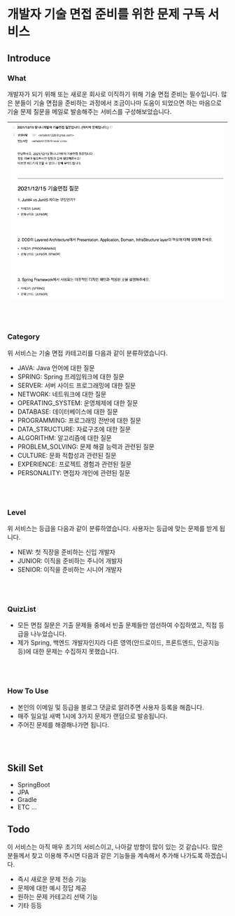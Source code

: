 # 개발자 기술 면접 준비를 위한 문제 구독 서비스

## Introduce

### What
개발자가 되기 위해 또는 새로운 회사로 이직하기 위해 기술 면접 준비는 필수입니다.
많은 분들이 기술 면접을 준비하는 과정에서 조금이나마 도움이 되었으면 하는 마음으로 기술 문제 질문을 메일로 발송해주는 서비스를 구성해보았습니다.

| ![sample.png](sample.png) |
| ------------------------- |

<br>
<br>

### Category
위 서비스는 기술 면접 카테고리를 다음과 같이 분류하였습니다.
- JAVA: Java 언어에 대한 질문
- SPRING: Spring 프레임워크에 대한 질문
- SERVER: 서버 사이드 프로그래밍에 대한 질문
- NETWORK: 네트워크에 대한 질문
- OPERATING_SYSTEM: 운영체제에 대한 질문
- DATABASE: 데이터베이스에 대한 질문
- PROGRAMMING: 프로그래밍 전반에 대한 질문
- DATA_STRUCTURE: 자료구조에 대한 질문
- ALGORITHM: 알고리즘에 대한 질문 
- PROBLEM_SOLVING: 문제 해결 능력과 관련된 질문
- CULTURE: 문화 적합성과 관련된 질문
- EXPERIENCE: 프로젝트 경험과 관련된 질문
- PERSONALITY: 면접자 개인에 관련된 질문
  
<br>
<br>

### Level
위 서비스는 등급을 다음과 같이 분류하였습니다. 사용자는 등급에 맞는 문제를 받게 됩니다.
- NEW: 첫 직장을 준비하는 신입 개발자
- JUNIOR: 이직을 준비하는 주니어 개발자
- SENIOR: 이직을 준비하는 시니어 개발자

<br>
<br>

### QuizList
- 모든 면접 질문은 기출 문제들 중에서 빈출 문제들만 엄선하여 수집하였고, 직접 등급을 나누었습니다.
- 제가 Spring, 백엔드 개발자인지라 다른 영역(안드로이드, 프론트엔드, 인공지능 등)에 대한 문제는 수집하지 못했습니다.

<br>
<br>

### How To Use
- 본인의 이메일 및 등급을 블로그 댓글로 알려주면 사용자 등록을 해줍니다.
- 매주 일요일 새벽 1시에 3가지 문제가 랜덤으로 발송됩니다.
- 주어진 문제를 해결해나가면 됩니다.

<br>
<br>

## Skill Set
- SpringBoot
- JPA
- Gradle
- ETC ...


## Todo
이 서비스는 아직 매우 초기의 서비스이고, 나아갈 방향이 많이 있는 것 같습니다.
많은 분들께서 찾고 이용해 주시면 다음과 같은 기능들을 계속해서 추가해 나가도록 하겠습니다.
- 즉시 새로운 문제 전송 기능
- 문제에 대한 예시 정답 제공
- 원하는 문제 카테고리 선택 기능
- 기타 등등

